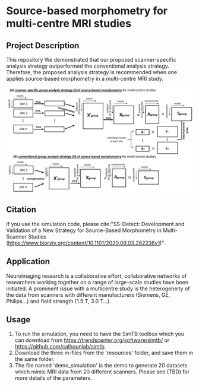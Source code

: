 # Source-based morphometry for multi-centre MRI studies
## Project Description

This repository 
We demonstrated that our proposed scanner-specific analysis strategy outperformed the conventional analysis strategy. Therefore, the proposed analysis strategy is recommended when one applies source-based morphometry in a multi-centre MRI study.

![image](resources/flowchart.jpg)

## Citation
If you use the simulation code, please cite:"SS-Detect: Development and Validation of a New Strategy for Source-Based Morphometry in Multi-Scanner Studies (https://www.biorxiv.org/content/10.1101/2020.09.03.282236v1)".


## Application 

Neuroimaging research is a collaborative effort, collaborative networks of researchers working together on a range of large-scale studies have been initiated. A prominent issue with a multicentre study is the heterogeneity of the data from scanners with different manufacturers (Siemens, GE, Philips…) and field strength (1.5 T, 3.0 T…).

## Usage
1. To run the simulation, you need to have the SimTB toolbox which you can download from https://trendscenter.org/software/simtb/ or https://github.com/calhounlab/simtb.
2. Download the three m-files from the 'resources' folder, and save them in the same folder. 
3. The file named 'demo_simulation' is the demo to generate 20 datasets which mimic MRI data from 20 different scanners. Please see (TBD) for more details of the parameters.

